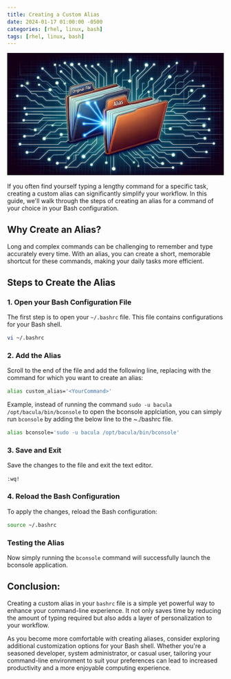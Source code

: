 ```yaml
---
title: Creating a Custom Alias
date: 2024-01-17 01:00:00 -0500
categories: [rhel, linux, bash]
tags: [rhel, linux, bash]
---
```


![Creating a Custom Alias](/assets/img/posts/2024/creating_custom_alias/creating_custom_alias.jpg)


If you often find yourself typing a lengthy command for a specific task, creating a custom alias can significantly simplify your workflow. In this guide, we'll walk through the steps of creating an alias for a command of your choice in your Bash configuration.

## Why Create an Alias?

Long and complex commands can be challenging to remember and type accurately every time. With an alias, you can create a short, memorable shortcut for these commands, making your daily tasks more efficient.

## Steps to Create the Alias

### 1. Open your Bash Configuration File

The first step is to open your `~/.bashrc` file. This file contains configurations for your Bash shell.

```bash
vi ~/.bashrc
```

### 2. Add the Alias

Scroll to the end of the file and add the following line, replacing <YourCommand> with the command for which you want to create an alias:

```bash
alias custom_alias='<YourCommand>'
```

Example, instead of running the command `sudo -u bacula /opt/bacula/bin/bconsole` to open the bconsole applciation, you can simply run `bconsole` by adding the below line to the ~./bashrc file.


```bash
alias bconsole='sudo -u bacula /opt/bacula/bin/bconsole'
```

### 3. Save and Exit

Save the changes to the file and exit the text editor.

`:wq!`

### 4. Reload the Bash Configuration

To apply the changes, reload the Bash configuration:

```bash
source ~/.bashrc
```

### Testing the Alias

Now simply running the `bconsole` command will successfully launch the bconsole application.


## Conclusion:

Creating a custom alias in your `bashrc` file is a simple yet powerful way to enhance your command-line experience. It not only saves time by reducing the amount of typing required but also adds a layer of personalization to your workflow.

As you become more comfortable with creating aliases, consider exploring additional customization options for your Bash shell. Whether you're a seasoned developer, system administrator, or casual user, tailoring your command-line environment to suit your preferences can lead to increased productivity and a more enjoyable computing experience.
